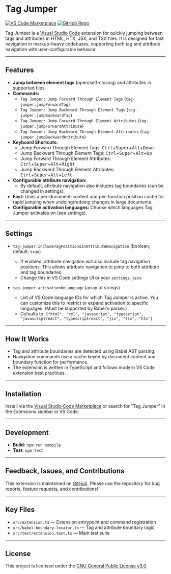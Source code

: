 # Tag Jumper

[![VS Code Marketplace](https://img.shields.io/visual-studio-marketplace/v/matthew-cordaro.tag-jumper?label=VS%20Code%20Marketplace)](https://marketplace.visualstudio.com/items?itemName=matthew-cordaro.tag-jumper)
[![GitHub Repo](https://img.shields.io/badge/GitHub-Repository-blue?logo=github)](https://github.com/matthewcordaro/tag-jumper)

Tag Jumper is a [Visual Studio Code](https://code.visualstudio.com/) extension for quickly jumping between tags and attributes in HTML, HTX, JSX, and TSX files. It is designed for fast navigation in markup-heavy codebases, supporting both tag and attribute navigation with user-configurable behavior.

---

## Features

- **Jump between element tags** (open/self-closing) and attributes in supported files.
- **Commands:**
  - `Tag Jumper: Jump Forward Through Element Tags` (`tag-jumper.jumpForwardTag`)
  - `Tag Jumper: Jump Backward Through Element Tags` (`tag-jumper.jumpBackwardTag`)
  - `Tag Jumper: Jump Forward Through Element Attributes` (`tag-jumper.jumpForwardAttribute`)
  - `Tag Jumper: Jump Backward Through Element Attributes` (`tag-jumper.jumpBackwardAttribute`)
- **Keyboard Shortcuts:**
  - Jump Forward Through Element Tags: <kbd>Ctrl</kbd>+<kbd>Super</kbd>+<kbd>Alt</kbd>+<kbd>Down</kbd>
  - Jump Backward Through Element Tags: <kbd>Ctrl</kbd>+<kbd>Super</kbd>+<kbd>Alt</kbd>+<kbd>Up</kbd>
  - Jump Forward Through Element Attributes: <kbd>Ctrl</kbd>+<kbd>Super</kbd>+<kbd>Alt</kbd>+<kbd>Right</kbd>
  - Jump Backward Through Element Attributes: <kbd>Ctrl</kbd>+<kbd>Super</kbd>+<kbd>Alt</kbd>+<kbd>Left</kbd>
- **Configurable attribute navigation:**
  - By default, attribute navigation also includes tag boundaries (can be changed in settings).
- **Fast:** Uses a per-document-content and per-function position cache for rapid jumping when undoing/redoing changes in large documents.
- **Configurable activation languages:** Choose which languages Tag Jumper activates on (see settings).

---

## Settings

- `tag-jumper.includeTagPositionsInAttributeNavigation` (boolean, default: `true`)

  - If enabled, attribute navigation will also include tag navigation positions. This allows attribute navigation to jump to both attribute and tag boundaries.
  - Change this in VS Code settings UI or your `settings.json`.

- `tag-jumper.activationOnLanguage` (array of strings)
  - List of VS Code language IDs for which Tag Jumper is active. You can customize this to restrict or expand activation to specific languages. (Must be supported by Babel's parser.)
  - Defaults to: `["html", "xml", "javascript", "typescript", "javascriptreact", "typescriptreact", "jsx", "tsx", "htx"]`

---

## How It Works

- Tag and attribute boundaries are detected using Babel AST parsing.
- Navigation commands use a cache keyed by document content and boundary function for performance.
- The extension is written in TypeScript and follows modern VS Code extension best practices.

---

## Installation

Install via the [Visual Studio Code Marketplace](https://marketplace.visualstudio.com/items?itemName=matthew-cordaro.tag-jumper) or search for "Tag Jumper" in the Extensions sidebar in VS Code.

---

## Development

- **Build:** `npm run compile`
- **Test:** `npm test`

---

## Feedback, Issues, and Contributions

This extension is maintained on [GitHub](https://github.com/matthewcordaro/tag-jumper).
Please use the repository for bug reports, feature requests, and contributions!

---

## Key Files

- `src/extension.ts` — Extension entrypoint and command registration
- `src/babel-boundary-locator.ts` — Tag and attribute boundary logic
- `src/test/extension.test.ts` — Main test suite

---

## License

This project is licensed under the [GNU General Public License v3.0](./LICENSE).
